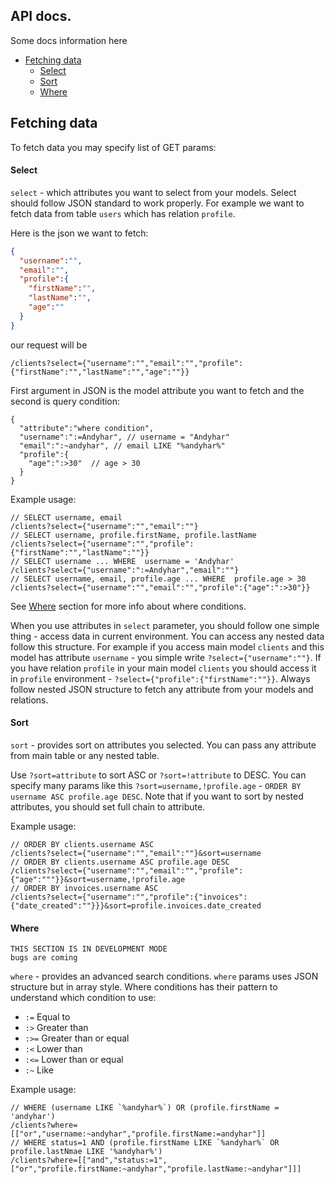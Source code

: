 ## API docs.
Some docs information here

- [Fetching data](#fetching-data)
    - [Select](#select) 
    - [Sort](#sort) 
    - [Where](#where) 
## Fetching data
To fetch data you may specify list of GET params:

#### Select
`select` - which attributes you want to select from your models.
Select should follow JSON standard to work properly.
For example we want to fetch data from table `users` which has relation `profile`.

Here is the json we want to fetch:
```json
{
  "username":"",
  "email":"",
  "profile":{
    "firstName":"",  
    "lastName":"",  
    "age":""  
  }
}
```
our request will be
```text
/clients?select={"username":"","email":"","profile":{"firstName":"","lastName":"","age":""}}
```

First argument in JSON is the model attribute you want to fetch and the second is query condition: 
```text
{
  "attribute":"where condition",
  "username":":=Andyhar", // username = "Andyhar"
  "email":":~andyhar", // email LIKE "%andyhar%"
  "profile":{
    "age":":>30"  // age > 30
  }
}
```
Example usage:
```text
// SELECT username, email
/clients?select={"username":"","email":""}
// SELECT username, profile.firstName, profile.lastName
/clients?select={"username":"","profile":{"firstName":"","lastName":""}}
// SELECT username ... WHERE  username = 'Andyhar'
/clients?select={"username":":=Andyhar","email":""}
// SELECT username, email, profile.age ... WHERE  profile.age > 30
/clients?select={"username":"","email":"","profile":{"age":":>30"}}
```
See [Where](#where) section for more info about where conditions.

When you use attributes in `select` parameter, you should follow one simple thing - access data in current environment.
You can access any nested data follow this structure. 
For example if you access main model `clients` and this model has attribute `username` - 
you simple write `?select={"username":""}`.
If you have relation `profile` in your main model `clients` you should access it in `profile` environment - 
`?select={"profile":{"firstName":""}}`.
Always follow nested JSON structure to fetch any attribute from your models and relations.

#### Sort

`sort` - provides sort on attributes you selected. You can pass any attribute from main table or any nested table.

Use `?sort=attribute` to sort ASC or `?sort=!attribute` to DESC.
You can specify many params like this `?sort=username,!profile.age` - `ORDER BY username ASC profile.age DESC`. 
Note that if you want to sort by nested attributes, you should set full chain to attribute.

Example usage:
```text
// ORDER BY clients.username ASC
/clients?select={"username":"","email":""}&sort=username
// ORDER BY clients.username ASC profile.age DESC
/clients?select={"username":"","email":"","profile":{"age":"""}}&sort=username,!profile.age 
// ORDER BY invoices.username ASC
/clients?select={"username":"","profile":{"invoices":{"date_created":""}}}&sort=profile.invoices.date_created 
```

#### Where
```
THIS SECTION IS IN DEVELOPMENT MODE
bugs are coming
```
`where` - provides an advanced search conditions. `where` params uses JSON structure but in array style.
Where conditions has their pattern to understand which condition to use:
- `:=` Equal to
- `:>` Greater than
- `:>=` Greater than or equal
- `:<` Lower than
- `:<=` Lower than or equal
- `:~` Like

Example usage:
```text
// WHERE (username LIKE `%andyhar%`) OR (profile.firstName = 'andyhar')
/clients?where=[["or","username:~andyhar","profile.firstName:=andyhar"]]
// WHERE status=1 AND (profile.firstName LIKE `%andyhar%` OR profile.lastNmae LIKE '%andyhar%')
/clients?where=[["and","status:=1",["or","profile.firstName:~andyhar","profile.lastName:~andyhar"]]]
````
